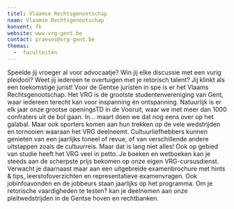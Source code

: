 ```yaml
---
titel: Vlaamse Rechtsgenootschap
naam: Vlaamse Rechtsgenootschap
konvent: fk
website: www.vrg-gent.be
contact: praeses@vrg-gent.be
themas:
  -  faculteiten
---
```

Speelde jij vroeger al voor advocaatje? Win jij elke discussie met een vurig pleidooi? Weet jij iedereen te overtuigen met je retorisch talent? Jij klinkt als een toekomstige jurist! Voor de Gentse juristen in spe is er het Vlaams Rechtsgenootschap. Het VRG is de grootste studentenvereniging van Gent, waar iedereen terecht kan voor inspanning én ontspanning.
Natuurlijk is er elk jaar onze grootse openingsTD in de Vooruit, waar we met meer dan 1000 confraters uit de bol gaan. In... maart doen we dat nog eens over op het galabal. Maar ook sporters komen aan hun trekken op de vele wedstrijden en tornooien waaraan het VRG deelneemt. Cultuurliefhebbers kunnen genieten van een jaarlijks toneel of revue, of van verschillende andere uitstappen zoals de cultuurreis.
Maar dat is lang niet alles! Ook op gebied van studie heeft het VRG veel in petto. Je boeken en wetboeken kan je steeds aan de scherpste prijs bekomen op onze eigen VRG-cursusdienst. Verwacht je daarnaast maar aan een uitgebreide examenbrochure met hints & tips, leerstofoverzichten en representatieve examenvragen. Ook jobinfoavonden en de jobbeurs staan jaarlijks op het programma. Om je retorische vaardigheden te testen? kan je deelnemen aan onze pleitwedstrijden in de Gentse hoven en rechtbanken.
